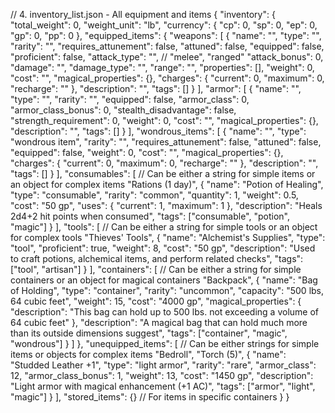 // 4. inventory_list.json - All equipment and items
{
  "inventory": {
    "total_weight": 0,
    "weight_unit": "lb",
    "currency": {
      "cp": 0,
      "sp": 0,
      "ep": 0,
      "gp": 0,
      "pp": 0
    },
    "equipped_items": {
      "weapons": [
        {
          "name": "",
          "type": "",
          "rarity": "",
          "requires_attunement": false,
          "attuned": false,
          "equipped": false,
          "proficient": false,
          "attack_type": "", // "melee", "ranged"
          "attack_bonus": 0,
          "damage": "",
          "damage_type": "",
          "range": "",
          "properties": [],
          "weight": 0,
          "cost": "",
          "magical_properties": {},
          "charges": {
            "current": 0,
            "maximum": 0,
            "recharge": ""
          },
          "description": "",
          "tags": []
        }
      ],
      "armor": [
        {
          "name": "",
          "type": "",
          "rarity": "",
          "equipped": false,
          "armor_class": 0,
          "armor_class_bonus": 0,
          "stealth_disadvantage": false,
          "strength_requirement": 0,
          "weight": 0,
          "cost": "",
          "magical_properties": {},
          "description": "",
          "tags": []
        }
      ],
      "wondrous_items": [
        {
          "name": "",
          "type": "wondrous item",
          "rarity": "",
          "requires_attunement": false,
          "attuned": false,
          "equipped": false,
          "weight": 0,
          "cost": "",
          "magical_properties": {},
          "charges": {
            "current": 0,
            "maximum": 0,
            "recharge": ""
          },
          "description": "",
          "tags": []
        }
      ],
      "consumables": [
        // Can be either a string for simple items or an object for complex items
        "Rations (1 day)",
        {
          "name": "Potion of Healing",
          "type": "consumable",
          "rarity": "common",
          "quantity": 1,
          "weight": 0.5,
          "cost": "50 gp",
          "uses": {
            "current": 1,
            "maximum": 1
          },
          "description": "Heals 2d4+2 hit points when consumed",
          "tags": ["consumable", "potion", "magic"]
        }
      ],
      "tools": [
        // Can be either a string for simple tools or an object for complex tools
        "Thieves' Tools",
        {
          "name": "Alchemist's Supplies",
          "type": "tool",
          "proficient": true,
          "weight": 8,
          "cost": "50 gp",
          "description": "Used to craft potions, alchemical items, and perform related checks",
          "tags": ["tool", "artisan"]
        }
      ],
      "containers": [
        // Can be either a string for simple containers or an object for magical containers
        "Backpack",
        {
          "name": "Bag of Holding",
          "type": "container",
          "rarity": "uncommon",
          "capacity": "500 lbs, 64 cubic feet",
          "weight": 15,
          "cost": "4000 gp",
          "magical_properties": {
            "description": "This bag can hold up to 500 lbs. not exceeding a volume of 64 cubic feet"
          },
          "description": "A magical bag that can hold much more than its outside dimensions suggest",
          "tags": ["container", "magic", "wondrous"]
        }
      ]
    },
    "unequipped_items": [
      // Can be either strings for simple items or objects for complex items
      "Bedroll",
      "Torch (5)",
      {
        "name": "Studded Leather +1",
        "type": "light armor",
        "rarity": "rare",
        "armor_class": 12,
        "armor_class_bonus": 1,
        "weight": 13,
        "cost": "1450 gp",
        "description": "Light armor with magical enhancement (+1 AC)",
        "tags": ["armor", "light", "magic"]
      }
    ],
    "stored_items": {} // For items in specific containers
  }
}
